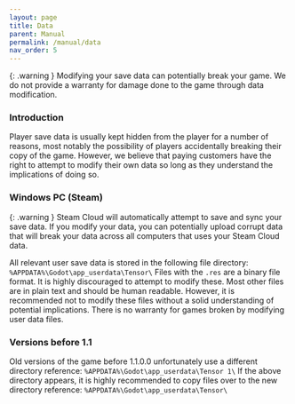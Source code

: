 ```yaml
---
layout: page
title: Data
parent: Manual
permalink: /manual/data
nav_order: 5
---
```


{: .warning }
Modifying your save data can potentially break your game. We do not provide a warranty for damage done to the game through data modification.

### Introduction
Player save data is usually kept hidden from the player for a number of reasons, most notably the possibility of players accidentally breaking their copy of the game. However, we believe that paying customers have the right to attempt to modify their own data so long as they understand the implications of doing so.

### Windows PC (Steam)

{: .warning }
Steam Cloud will automatically attempt to save and sync your save data. If you modify your data, you can potentially upload corrupt data that will break your data across all computers that uses your Steam Cloud data.

All relevant user save data is stored in the following file directory: ```%APPDATA%\Godot\app_userdata\Tensor\```
Files with the ```.res``` are a binary file format. It is highly discouraged to attempt to modify these. Most other files are in plain text and should be human readable. However, it is recommended not to modify these files without a solid understanding of potential implications. There is no warranty for games broken by modifying user data files.

### Versions before 1.1
Old versions of the game before 1.1.0.0 unfortunately use a different directory reference: ```%APPDATA%\Godot\app_userdata\Tensor 1\```
If the above directory appears, it is highly recommended to copy files over to the new directory reference: ```%APPDATA%\Godot\app_userdata\Tensor\```